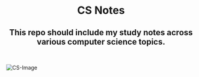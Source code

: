 <h1 align="center"> CS Notes </h1>

<h2 align="center">This repo should include my study notes across various computer science topics. </h2>

<br>

![CS-Image](https://github.com/user-attachments/assets/b4f0d2c3-c83e-404e-aa03-87cfd23ebf4f)
